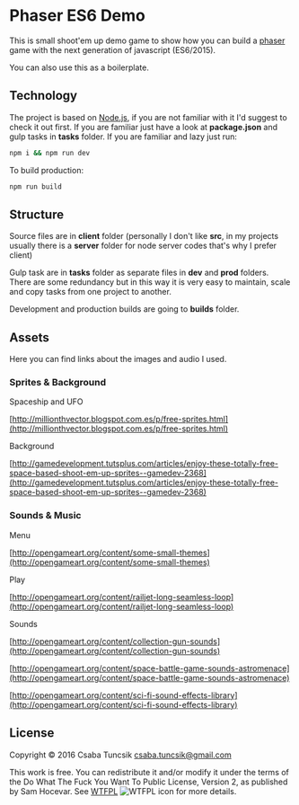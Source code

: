 # Phaser ES6 Demo

This is small shoot'em up demo game to show how you can build a [phaser](http://phaser.io/) game with the next generation of javascript (ES6/2015).

You can also use this as a boilerplate.

## Technology

The project is based on [Node.js](https://nodejs.org/en/), if you are not familiar with it I'd suggest to check it out first.
If you are familiar just have a look at **package.json** and gulp tasks in **tasks** folder.
If you are familiar and lazy just run:

```sh
npm i && npm run dev
```

To build production:

```sh
npm run build
```

## Structure

Source files are in **client** folder (personally I don't like **src**, in my projects usually there is a **server** folder for node server codes that's why I prefer client)

Gulp task are in **tasks** folder as separate files in **dev** and **prod** folders. There are some redundancy but in this way it is very easy to maintain, scale and copy tasks from one project to another.

Development and production builds are going to **builds** folder.

## Assets

Here you can find links about the images and audio I used.

### Sprites & Background

Spaceship and UFO

[http://millionthvector.blogspot.com.es/p/free-sprites.html](http://millionthvector.blogspot.com.es/p/free-sprites.html)

Background

[http://gamedevelopment.tutsplus.com/articles/enjoy-these-totally-free-space-based-shoot-em-up-sprites--gamedev-2368](http://gamedevelopment.tutsplus.com/articles/enjoy-these-totally-free-space-based-shoot-em-up-sprites--gamedev-2368)

### Sounds & Music

Menu

[http://opengameart.org/content/some-small-themes](http://opengameart.org/content/some-small-themes)

Play

[http://opengameart.org/content/railjet-long-seamless-loop](http://opengameart.org/content/railjet-long-seamless-loop)

Sounds

[http://opengameart.org/content/collection-gun-sounds](http://opengameart.org/content/collection-gun-sounds)

[http://opengameart.org/content/space-battle-game-sounds-astromenace](http://opengameart.org/content/space-battle-game-sounds-astromenace)

[http://opengameart.org/content/sci-fi-sound-effects-library](http://opengameart.org/content/sci-fi-sound-effects-library)


## License

Copyright © 2016 Csaba Tuncsik <csaba.tuncsik@gmail.com>

This work is free. You can redistribute it and/or modify it under the
terms of the Do What The Fuck You Want To Public License, Version 2,
as published by Sam Hocevar. See [WTFPL](http://www.wtfpl.net) ![WTFPL icon](http://i.imgur.com/AsWaQQl.png) for more details.
